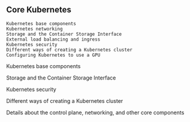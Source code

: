 ## Core Kubernetes 

```text
Kubernetes base components
Kubernetes networking
Storage and the Container Storage Interface
External load balancing and ingress
Kubernetes security
Different ways of creating a Kubernetes cluster
Configuring Kubernetes to use a GPU
```

Kubernetes base components

Storage and the Container Storage Interface

Kubernetes security

Different ways of creating a Kubernetes cluster

Details about the control plane, networking, and other core components
